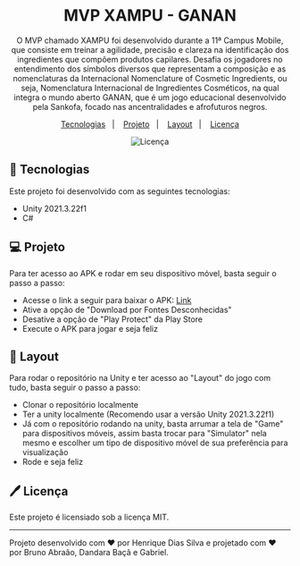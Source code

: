 <h1 align="center"> MVP XAMPU - GANAN </h1>

<p align="center">
O MVP chamado XAMPU foi desenvolvido durante a 11ª Campus Mobile, que consiste em treinar a agilidade, precisão e clareza na identificação dos ingredientes que compõem produtos capilares. Desafia os jogadores no entendimento dos símbolos diversos que representam a composição e as nomenclaturas da Internacional Nomenclature of Cosmetic Ingredients, ou seja, Nomenclatura Internacional de Ingredientes Cosméticos, na qual integra o mundo aberto GANAN, que é um jogo educacional desenvolvido pela Sankofa, focado nas ancentralidades e afrofuturos negros. <br/>
</p>

<p align="center">
  <a href="#-tecnologias">Tecnologias</a>&nbsp;&nbsp;&nbsp;|&nbsp;&nbsp;&nbsp;
  <a href="#-projeto">Projeto</a>&nbsp;&nbsp;&nbsp;|&nbsp;&nbsp;&nbsp;
  <a href="#-layout">Layout</a>&nbsp;&nbsp;&nbsp;|&nbsp;&nbsp;&nbsp;
  <a href="#%EF%B8%8F-licença">Licença</a>
</p>

<p align="center">
  <img alt="Licença" src="https://img.shields.io/static/v1?label=license&message=MIT&color=49AA26&labelColor=000000">
</p>

## 🚀 Tecnologias

Este projeto foi desenvolvido com as seguintes tecnologias:

- Unity 2021.3.22f1
- C#

## 💻 Projeto

Para ter acesso ao APK e rodar em seu dispositivo móvel, basta seguir o passo a passo:

- Acesse o link a seguir para baixar o APK: [Link](https://we.tl/t-Qokme8CFLi)
- Ative a opção de "Download por Fontes Desconhecidas"
- Desative a opção de "Play Protect" da Play Store
- Execute o APK para jogar e seja feliz

## 🔖 Layout

Para rodar o repositório na Unity e ter acesso ao "Layout" do jogo com tudo, basta seguir o passo a passo:

- Clonar o repositório localmente
- Ter a unity localmente (Recomendo usar a versão Unity 2021.3.22f1)
- Já com o repositório rodando na unity, basta arrumar a tela de "Game" para dispositivos móveis, assim basta trocar para "Simulator" nela mesmo e escolher um tipo de dispositivo móvel de sua preferência para visualização
- Rode e seja feliz

## 🖊️ Licença

Este projeto é licensiado sob a licença MIT.

---

Projeto desenvolvido com ♥ por Henrique Dias Silva e projetado com ♥ por Bruno Abraâo, Dandara Baçã e Gabriel.

